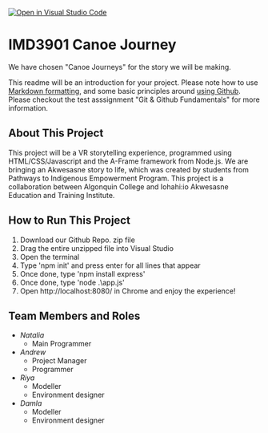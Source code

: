 [![Open in Visual Studio Code](https://classroom.github.com/assets/open-in-vscode-f059dc9a6f8d3a56e377f745f24479a46679e63a5d9fe6f495e02850cd0d8118.svg)](https://classroom.github.com/online_ide?assignment_repo_id=6812906&assignment_repo_type=AssignmentRepo)
# IMD3901 Canoe Journey

We have chosen "Canoe Journeys" for the story we will be making.

This readme will be an introduction for your project. Please note how to use [Markdown formatting](https://docs.github.com/en/github/writing-on-github/getting-started-with-writing-and-formatting-on-github/basic-writing-and-formatting-syntax), and some basic principles around [using Github](https://education.github.com/git-cheat-sheet-education.pdf). Please checkout the test asssignment "Git & Github Fundamentals" for more information.

## About This Project ##
This project will be a VR storytelling experience, programmed using HTML/CSS/Javascript and the A-Frame framework from Node.js. We are bringing an Akwesasne story to life, which was created by students from Pathways to Indigenous Empowerment Program. This project is a collaboration between Algonquin College and Iohahi:io Akwesasne Education and Training Institute.

## How to Run This Project ##
1. Download our Github Repo. zip file
2. Drag the entire unzipped file into Visual Studio
3. Open the terminal
4. Type 'npm init' and press enter for all lines that appear
5. Once done, type 'npm install express'
6. Once done, type 'node .\app.js'
7. Open http://localhost:8080/ in Chrome and enjoy the experience!

## Team Members and Roles ##
- _Natalia_
  - Main Programmer
- _Andrew_
  - Project Manager
  - Programmer
- _Riya_
  - Modeller
  - Environment designer
- _Damla_
  - Modeller
  - Environment designer


